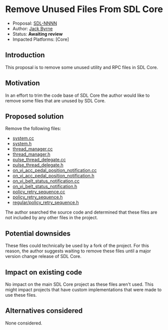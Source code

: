 # Remove Unused Files From SDL Core

* Proposal: [SDL-NNNN](nnnn-remove-unused-files-from-sdl-core.md)
* Author: [Jack Byrne](https://github.com/JackLivio)
* Status: **Awaiting review**
* Impacted Platforms: [Core]

## Introduction

This proposal is to remove some unused utility and RPC files in SDL Core.

## Motivation

In an effort to trim the code base of SDL Core the author would like to remove some files that are unused by SDL Core.

## Proposed solution

Remove the following files:

- [system.cc](https://github.com/smartdevicelink/sdl_core/blob/master/src/components/utils/src/system.cc)
- [system.h](https://github.com/smartdevicelink/sdl_core/blob/master/src/components/utils/include/utils/system.h)
- [thread_manager.cc](https://github.com/smartdevicelink/sdl_core/blob/master/src/components/utils/src/threads/thread_manager.cc)
- [thread_manager.h](https://github.com/smartdevicelink/sdl_core/blob/master/src/components/utils/include/utils/threads/thread_manager.h)
- [pulse_thread_delegate.cc](https://github.com/smartdevicelink/sdl_core/blob/master/src/components/utils/src/threads/pulse_thread_delegate.cc)
- [pulse_thread_delegate.h](https://github.com/smartdevicelink/sdl_core/blob/master/src/components/utils/include/utils/threads/pulse_thread_delegate.h)
- [on_vi_acc_pedal_position_notification.cc](https://github.com/smartdevicelink/sdl_core/blob/master/src/components/application_manager/rpc_plugins/sdl_rpc_plugin/src/commands/hmi/on_vi_acc_pedal_position_notification.cc)
- [on_vi_acc_pedal_position_notification.h](https://github.com/smartdevicelink/sdl_core/blob/master/src/components/application_manager/rpc_plugins/sdl_rpc_plugin/include/sdl_rpc_plugin/commands/hmi/on_vi_acc_pedal_position_notification.h)
- [on_vi_belt_status_notification.cc](https://github.com/smartdevicelink/sdl_core/blob/master/src/components/application_manager/rpc_plugins/sdl_rpc_plugin/src/commands/hmi/on_vi_belt_status_notification.cc)
- [on_vi_belt_status_notification.h](https://github.com/smartdevicelink/sdl_core/blob/master/src/components/application_manager/rpc_plugins/sdl_rpc_plugin/include/sdl_rpc_plugin/commands/hmi/on_vi_belt_status_notification.h)
- [policy_retry_sequence.cc](https://github.com/smartdevicelink/sdl_core/blob/master/src/components/application_manager/src/policies/policy_retry_sequence.cc)
- [policy_retry_sequence.h](https://github.com/smartdevicelink/sdl_core/blob/master/src/components/application_manager/include/application_manager/policies/policy_retry_sequence.h)
- [regular/policy_retry_sequence.h](https://github.com/smartdevicelink/sdl_core/blob/master/src/components/application_manager/include/application_manager/policies/regular/policy_retry_sequence.h)

The author searched the source code and determined that these files are not included by any other files in the project. 

## Potential downsides

These files could technically be used by a fork of the project. For this reason, the author suggests waiting to remove these files until a major version change release of SDL Core.

## Impact on existing code

No impact on the main SDL Core project as these files aren't used. This might impact projects that have custom implementations that were made to use these files.

## Alternatives considered

None considered.
